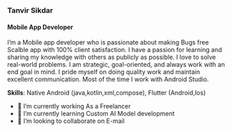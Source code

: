 ###   Tanvir Sikdar
#### Mobile App Developer 

I’m a Mobile app developer who is passionate about making Bugs free Scalble app with 100% client satisfaction. I have a passion for learning and sharing my knowledge with others as publicly as possible. I love to solve real-world problems. I am strategic, goal-oriented, and always work with an end goal in mind. I pride myself on doing quality work and maintain excellent communication. Most of the time I work with Android Studio.

**Skills**: Native Android (java,kotlin,xml,compose), Flutter (Android,Ios) 

- 🔭 I’m currently working As a Freelancer 
- 🌱 I’m currently learning Custom AI Model development 
- 👯 I’m looking to collaborate on E-mail 





